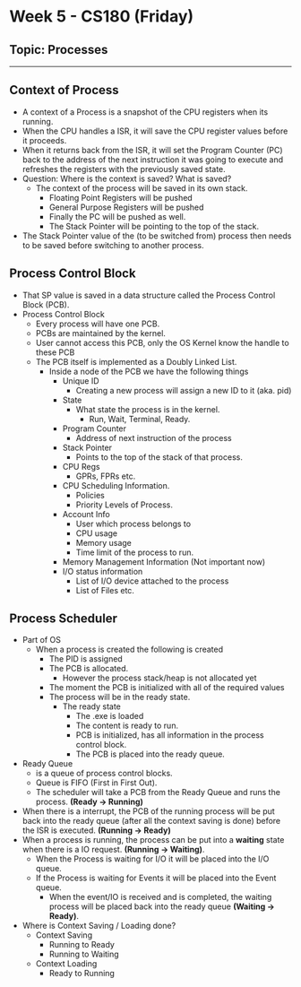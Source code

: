 # Week 5 - CS180 (Friday)
## Topic: Processes
---
## Context of Process
- A context of a Process is a snapshot of the CPU registers when its running.
- When the CPU handles a ISR, it will save the CPU register values before it proceeds.
- When it returns back from the ISR, it will set the Program Counter (PC) back to the address of the next instruction it was going to execute and refreshes the registers with the previously saved state.
- Question: Where is the context is saved? What is saved?
  - The context of the process will be saved in its own stack.
    - Floating Point Registers will be pushed
    - General Purpose Registers will be pushed
    - Finally the PC will be pushed as well.
    - The Stack Pointer will be pointing to the top of the stack.
- The Stack Pointer value of the (to be switched from) process then needs to be saved before switching to another process.

## Process Control Block
- That SP value is saved in a data structure called the Process Control Block (PCB).
- Process Control Block
  - Every process will have one PCB.
  - PCBs are maintained by the kernel.
  - User cannot access this PCB, only the OS Kernel know the handle to these PCB
  - The PCB itself is implemented as a Doubly Linked List.
    - Inside a node of the PCB we have the following things
      - Unique ID
        - Creating a new process will assign a new ID to it (aka. pid)
      - State
        - What state the process is in the kernel.
          - Run, Wait, Terminal, Ready.
      - Program Counter
        - Address of next instruction of the process
      - Stack Pointer
        - Points to the top of the stack of that process.
      - CPU Regs
        - GPRs, FPRs etc.
      - CPU Scheduling Information.
        - Policies
        - Priority Levels of Process.
      - Account Info
        - User which process belongs to
        - CPU usage
        - Memory usage
        - Time limit of the process to run.
      - Memory Management Information (Not important now)
      - I/O status information
        - List of I/O device attached to the process
        - List of Files etc.

## Process Scheduler
- Part of OS
  - When a process is created the following is created
    - The PID is assigned
    - The PCB is allocated.
      - However the process stack/heap is not allocated yet
    - The moment the PCB is initialized with all of the required values
    - The process will be in the ready state.
      - The ready state
        - The .exe is loaded
        - The content is ready to run.
        - PCB is initialized, has all information in the process control block.
        - The PCB is placed into the ready queue.
- Ready Queue
  - is a queue of process control blocks.
  - Queue is FIFO (First in First Out).
  - The scheduler will take a PCB from the Ready Queue and runs the process. **(Ready -> Running)**
- When there is a interrupt, the PCB of the running process will be put back into the ready queue (after all the context saving is done) before the ISR is executed.  **(Running -> Ready)**
- When a process is running, the process can be put into a **waiting** state when there is a IO request. **(Running -> Waiting)**.
  - When the Process is waiting for I/O it will be placed into the I/O queue.
  - If the Process is waiting for Events it will be placed into the Event queue.
    - When the event/IO is received and is completed, the waiting process will be placed back into the ready queue **(Waiting -> Ready)**.
- Where is Context Saving / Loading done?
  - Context Saving
    - Running to Ready
    - Running to Waiting
  - Context Loading
    - Ready to Running
